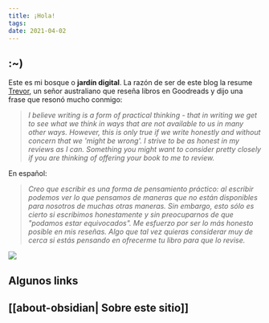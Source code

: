 ```yaml
---
title: ¡Hola!
tags: 
date: 2021-04-02
---
```

## :~)

Este es mi bosque o **jardín digital**. La razón de ser de este blog la resume [Trevor](https://www.goodreads.com/user/show/175635-trevor), un señor australiano que reseña libros en Goodreads y dijo una frase que resonó mucho conmigo:

> *I believe writing is a form of practical thinking - that in writing we get to see what we think in ways that are not available to us in many other ways. However, this is only true if we write honestly and without concern that we 'might be wrong'. I strive to be as honest in my reviews as I can. Something you might want to consider pretty closely if you are thinking of offering your book to me to review.*

En español:
> *Creo que escribir es una forma de pensamiento práctico: al escribir podemos ver lo que pensamos de maneras que no están disponibles para nosotros de muchas otras maneras. Sin embargo, esto sólo es cierto si escribimos honestamente y sin preocuparnos de que "podamos estar equivocados". Me esfuerzo por ser lo más honesto posible en mis reseñas. Algo que tal vez quieras considerar muy de cerca si estás pensando en ofrecerme tu libro para que lo revise.*



<img src="https://i.etsystatic.com/8412806/r/il/5aad27/2074906857/il_794xN.2074906857_qdso.jpg">


## Algunos links

## [[about-obsidian| Sobre este sitio]]

